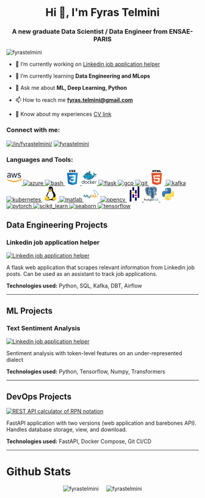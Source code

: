 <h1 align="center">Hi 👋, I'm Fyras Telmini</h1>
<h3 align="center">A new graduate Data Scientist / Data Engineer from ENSAE-PARIS</h3>

<p align="left"> <img src="https://komarev.com/ghpvc/?username=fyrastelmini&label=Profile%20views&color=0e75b6&style=flat" alt="fyrastelmini" /> </p>

- 🔭 I’m currently working on [Linkedin job application helper](https://github.com/fyrastelmini/linkedin_helper)

- 🌱 I’m currently learning **Data Engineering and MLops**

- 💬 Ask me about **ML, Deep Learning, Python**

- 📫 How to reach me **fyras.telmini@gmail.com**

- 📄 Know about my experiences [CV link](https://github.com/fyrastelmini/fyrastelmini/blob/main/Fyras%20Telmini%20EN%20DS.pdf)

<h3 align="left">Connect with me:</h3>
<p align="left">
<a href="https://linkedin.com/in//in/fyrastelmini/" target="blank"><img align="center" src="https://raw.githubusercontent.com/rahuldkjain/github-profile-readme-generator/master/src/images/icons/Social/linked-in-alt.svg" alt="/in/fyrastelmini/" height="30" width="40" /></a>
<a href="https://www.leetcode.com/fyrastelmini" target="blank"><img align="center" src="https://raw.githubusercontent.com/rahuldkjain/github-profile-readme-generator/master/src/images/icons/Social/leet-code.svg" alt="fyrastelmini" height="30" width="40" /></a>
</p>

<h3 align="left">Languages and Tools:</h3>
<p align="left"> <a href="https://aws.amazon.com" target="_blank" rel="noreferrer"> <img src="https://raw.githubusercontent.com/devicons/devicon/master/icons/amazonwebservices/amazonwebservices-original-wordmark.svg" alt="aws" width="40" height="40"/> </a> <a href="https://azure.microsoft.com/en-in/" target="_blank" rel="noreferrer"> <img src="https://www.vectorlogo.zone/logos/microsoft_azure/microsoft_azure-icon.svg" alt="azure" width="40" height="40"/> </a> <a href="https://www.gnu.org/software/bash/" target="_blank" rel="noreferrer"> <img src="https://www.vectorlogo.zone/logos/gnu_bash/gnu_bash-icon.svg" alt="bash" width="40" height="40"/> </a> <a href="https://www.w3schools.com/css/" target="_blank" rel="noreferrer"> <img src="https://raw.githubusercontent.com/devicons/devicon/master/icons/css3/css3-original-wordmark.svg" alt="css3" width="40" height="40"/> </a> <a href="https://www.docker.com/" target="_blank" rel="noreferrer"> <img src="https://raw.githubusercontent.com/devicons/devicon/master/icons/docker/docker-original-wordmark.svg" alt="docker" width="40" height="40"/> </a> <a href="https://flask.palletsprojects.com/" target="_blank" rel="noreferrer"> <img src="https://www.vectorlogo.zone/logos/pocoo_flask/pocoo_flask-icon.svg" alt="flask" width="40" height="40"/> </a> <a href="https://cloud.google.com" target="_blank" rel="noreferrer"> <img src="https://www.vectorlogo.zone/logos/google_cloud/google_cloud-icon.svg" alt="gcp" width="40" height="40"/> </a> <a href="https://git-scm.com/" target="_blank" rel="noreferrer"> <img src="https://www.vectorlogo.zone/logos/git-scm/git-scm-icon.svg" alt="git" width="40" height="40"/> </a> <a href="https://www.w3.org/html/" target="_blank" rel="noreferrer"> <img src="https://raw.githubusercontent.com/devicons/devicon/master/icons/html5/html5-original-wordmark.svg" alt="html5" width="40" height="40"/> </a> <a href="https://kafka.apache.org/" target="_blank" rel="noreferrer"> <img src="https://www.vectorlogo.zone/logos/apache_kafka/apache_kafka-icon.svg" alt="kafka" width="40" height="40"/> </a> <a href="https://kubernetes.io" target="_blank" rel="noreferrer"> <img src="https://www.vectorlogo.zone/logos/kubernetes/kubernetes-icon.svg" alt="kubernetes" width="40" height="40"/> </a> <a href="https://www.linux.org/" target="_blank" rel="noreferrer"> <img src="https://raw.githubusercontent.com/devicons/devicon/master/icons/linux/linux-original.svg" alt="linux" width="40" height="40"/> </a> <a href="https://www.mathworks.com/" target="_blank" rel="noreferrer"> <img src="https://upload.wikimedia.org/wikipedia/commons/2/21/Matlab_Logo.png" alt="matlab" width="40" height="40"/> </a> <a href="https://www.mysql.com/" target="_blank" rel="noreferrer"> <img src="https://raw.githubusercontent.com/devicons/devicon/master/icons/mysql/mysql-original-wordmark.svg" alt="mysql" width="40" height="40"/> </a> <a href="https://opencv.org/" target="_blank" rel="noreferrer"> <img src="https://www.vectorlogo.zone/logos/opencv/opencv-icon.svg" alt="opencv" width="40" height="40"/> </a> <a href="https://pandas.pydata.org/" target="_blank" rel="noreferrer"> <img src="https://raw.githubusercontent.com/devicons/devicon/2ae2a900d2f041da66e950e4d48052658d850630/icons/pandas/pandas-original.svg" alt="pandas" width="40" height="40"/> </a> <a href="https://www.postgresql.org" target="_blank" rel="noreferrer"> <img src="https://raw.githubusercontent.com/devicons/devicon/master/icons/postgresql/postgresql-original-wordmark.svg" alt="postgresql" width="40" height="40"/> </a> <a href="https://www.python.org" target="_blank" rel="noreferrer"> <img src="https://raw.githubusercontent.com/devicons/devicon/master/icons/python/python-original.svg" alt="python" width="40" height="40"/> </a> <a href="https://pytorch.org/" target="_blank" rel="noreferrer"> <img src="https://www.vectorlogo.zone/logos/pytorch/pytorch-icon.svg" alt="pytorch" width="40" height="40"/> </a> <a href="https://scikit-learn.org/" target="_blank" rel="noreferrer"> <img src="https://upload.wikimedia.org/wikipedia/commons/0/05/Scikit_learn_logo_small.svg" alt="scikit_learn" width="40" height="40"/> </a> <a href="https://seaborn.pydata.org/" target="_blank" rel="noreferrer"> <img src="https://seaborn.pydata.org/_images/logo-mark-lightbg.svg" alt="seaborn" width="40" height="40"/> </a> <a href="https://www.tensorflow.org" target="_blank" rel="noreferrer"> <img src="https://www.vectorlogo.zone/logos/tensorflow/tensorflow-icon.svg" alt="tensorflow" width="40" height="40"/> </a> </p>

## Data Engineering Projects
### Linkedin job application helper

[![Linkedin job application helper](https://img.shields.io/badge/GitHub-Linkedin_job_application_helper-green)](https://github.com/fyrastelmini/linkedin_helper)

A flask web application that scrapes relevant information from Linkedin job posts. Can be used as an assistant to track job applications.

**Technologies used:** Python, SQL, Kafka, DBT, Airflow

---

## ML Projects
### Text Sentiment Analysis

[![Linkedin job application helper](https://img.shields.io/badge/GitHub-TunABSA-orange)](https://github.com/fyrastelmini/TunABSA)

Sentiment analysis with token-level features on an under-represented dialect

**Technologies used:** Python, Tensorflow, Numpy, Transformers

---

## DevOps Projects

[![REST API calculator of RPN notation](https://img.shields.io/badge/GitHub-REST_API_calculator_of_RPN_notation-blue)](https://github.com/fyrastelmini/NPI_calc_API)

FastAPI application with two versions (web application and barebones API). Handles database storage, view, and download.

**Technologies used:** FastAPI, Docker Compose, Git CI/CD

---

# Github Stats
<div style="display: flex; justify-content: center; align-items: center;">
  <img src="https://github-readme-streak-stats.herokuapp.com/?user=fyrastelmini&" alt="fyrastelmini" style="margin-right: 20px;" />
  <img src="https://github-readme-stats.vercel.app/api?username=fyrastelmini&show_icons=true&locale=en" alt="fyrastelmini" />
</div>
